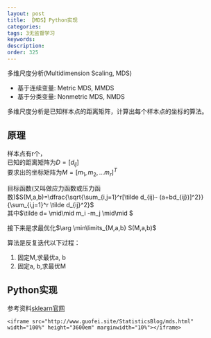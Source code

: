 ```yaml
---
layout: post
title: 【MDS】Python实现
categories:
tags: 3无监督学习
keywords:
description:
order: 325
---
```


多维尺度分析(Multidimension Scaling, MDS)  
- 基于连续变量: Metric MDS, MMDS
- 基于分类变量: Nonmetric MDS, NMDS

多维尺度分析是已知样本点的距离矩阵，计算出每个样本点的坐标的算法。  


## 原理
样本点有r个，  
已知的距离矩阵为$D=[d_{ij}]$  
要求出的坐标矩阵为$M=[m_1,m_2,...m_r]^T$  


目标函数(又叫做应力函数或压力函数)$S(M,a,b)=\dfrac{\sqrt{\sum_{i,j=1}^r[\tilde d_{ij}- (a+bd_{ij})]^2}}{\sum_{i,j=1}^r \tilde d_{ij}^2}$  
其中$\tilde d= \mid\mid m_i -m_j \mid\mid $


接下来是求最优化$\arg \min\limits_{M,a,b} S(M,a,b)$  


算法是反复迭代以下过程：  
1. 固定M,求最优a, b  
2. 固定a, b,求最优M  


## Python实现

参考资料<a href='http://scikit-learn.org/stable/modules/generated/sklearn.manifold.MDS.html' target="sklearn">sklearn官网</a>  


```
<iframe src="http://www.guofei.site/StatisticsBlog/mds.html" width="100%" height="3600em" marginwidth="10%"></iframe>
